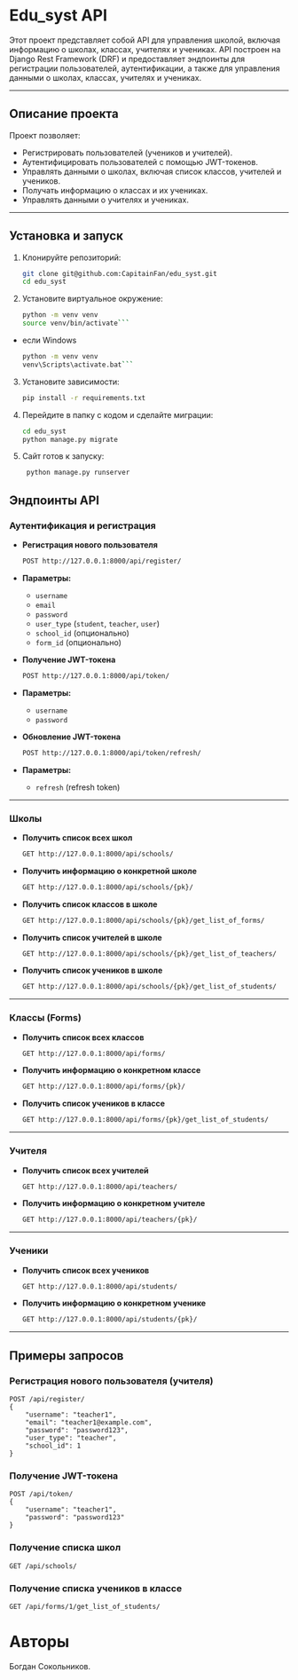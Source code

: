 # Edu_syst API

Этот проект представляет собой API для управления школой, включая информацию о школах, классах, учителях и учениках. API построен на Django Rest Framework (DRF) и предоставляет эндпоинты для регистрации пользователей, аутентификации, а также для управления данными о школах, классах, учителях и учениках.

---

## Описание проекта

Проект позволяет:
- Регистрировать пользователей (учеников и учителей).
- Аутентифицировать пользователей с помощью JWT-токенов.
- Управлять данными о школах, включая список классов, учителей и учеников.
- Получать информацию о классах и их учениках.
- Управлять данными о учителях и учениках.

---

## Установка и запуск

1. Клонируйте репозиторий:
   ```bash
   git clone git@github.com:CapitainFan/edu_syst.git
   cd edu_syst
2. Установите виртуальное окружение:
   ```bash
   python -m venv venv
   source venv/bin/activate```
-
    если Windows
   ```bash
   python -m venv venv
   venv\Scripts\activate.bat```
3. Установите зависимости:
   ```bash
   pip install -r requirements.txt
4. Перейдите в папку с кодом и сделайте миграции:
   ```bash
   cd edu_syst
   python manage.py migrate
5. Сайт готов к запуску:
   ```bash
    python manage.py runserver
## Эндпоинты API

### Аутентификация и регистрация

- **Регистрация нового пользователя**  
  ```bash
  POST http://127.0.0.1:8000/api/register/
-  
  **Параметры:**  
  - ```username```  
  - ```email```  
  - ```password```  
  - ```user_type``` (```student```, ```teacher```, ```user```)  
  - ```school_id``` (опционально)  
  - ```form_id``` (опционально)

- **Получение JWT-токена**  
  ```bash
  POST http://127.0.0.1:8000/api/token/
-
  **Параметры:**  
  - ```username```  
  - ```password```

- **Обновление JWT-токена**  
  ```bash
  POST http://127.0.0.1:8000/api/token/refresh/
-
  **Параметры:**  
  - ```refresh``` (refresh token)

---

### Школы

- **Получить список всех школ**  
  ```bash
  GET http://127.0.0.1:8000/api/schools/

- **Получить информацию о конкретной школе**
  ```bash
  GET http://127.0.0.1:8000/api/schools/{pk}/

- **Получить список классов в школе**
  ```bash
  GET http://127.0.0.1:8000/api/schools/{pk}/get_list_of_forms/

- **Получить список учителей в школе**  
  ```bash
  GET http://127.0.0.1:8000/api/schools/{pk}/get_list_of_teachers/

- **Получить список учеников в школе**  
  ```bash
  GET http://127.0.0.1:8000/api/schools/{pk}/get_list_of_students/

---

### Классы (Forms)

- **Получить список всех классов**  
  ```bash
  GET http://127.0.0.1:8000/api/forms/

- **Получить информацию о конкретном классе**  
  ```bash
  GET http://127.0.0.1:8000/api/forms/{pk}/

- **Получить список учеников в классе**  
  ```bash
  GET http://127.0.0.1:8000/api/forms/{pk}/get_list_of_students/

---

### Учителя

- **Получить список всех учителей**  
  ```bash
  GET http://127.0.0.1:8000/api/teachers/

- **Получить информацию о конкретном учителе**  
  ```bash
  GET http://127.0.0.1:8000/api/teachers/{pk}/

---

### Ученики

- **Получить список всех учеников**  
  ```bash
  GET http://127.0.0.1:8000/api/students/

- **Получить информацию о конкретном ученике**  
  ```bash
  GET http://127.0.0.1:8000/api/students/{pk}/
---

## Примеры запросов

### Регистрация нового пользователя (учителя)
    POST /api/register/
    {
        "username": "teacher1",
        "email": "teacher1@example.com",
        "password": "password123",
        "user_type": "teacher",
        "school_id": 1
    }

### Получение JWT-токена
    POST /api/token/
    {
        "username": "teacher1",
        "password": "password123"
    }

### Получение списка школ
    GET /api/schools/


### Получение списка учеников в классе
    GET /api/forms/1/get_list_of_students/

# Авторы
Богдан Сокольников.